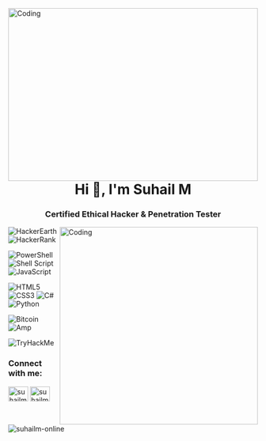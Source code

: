 <img align="right" width="100%" height="350" src="https://raw.githubusercontent.com/suhailm-online/image/master/1301158.png" alt="Coding">

<h1 align="center">Hi 👋, I'm Suhail M</h1>
<h3 align="center">Certified Ethical Hacker & Penetration Tester</h3>
<img align="right" width="400" src="https://c.tenor.com/rePDfDWO3XoAAAAd/hacking.gif" alt="Coding">


![HackerEarth](https://img.shields.io/badge/HackerEarth-%232C3454.svg?style=for-the-badge&logo=HackerEarth&logoColor=Blue)
![HackerRank](https://img.shields.io/badge/-Hackerrank-2EC866?style=for-the-badge&logo=HackerRank&logoColor=white)


![PowerShell](https://img.shields.io/badge/PowerShell-%235391FE.svg?style=for-the-badge&logo=powershell&logoColor=white)
![Shell Script](https://img.shields.io/badge/shell_script-%23121011.svg?style=for-the-badge&logo=gnu-bash&logoColor=white)
![JavaScript](https://img.shields.io/badge/javascript-%23323330.svg?style=for-the-badge&logo=javascript&logoColor=%23F7DF1E)

![HTML5](https://img.shields.io/badge/html5-%23E34F26.svg?style=for-the-badge&logo=html5&logoColor=white)
![CSS3](https://img.shields.io/badge/css3-%231572B6.svg?style=for-the-badge&logo=css3&logoColor=white)
![C#](https://img.shields.io/badge/c%23-%23239120.svg?style=for-the-badge&logo=c-sharp&logoColor=white)
![Python](https://img.shields.io/badge/python-3670A0?style=for-the-badge&logo=python&logoColor=ffdd54)

![Bitcoin](https://img.shields.io/badge/Bitcoin-000?style=for-the-badge&logo=bitcoin&logoColor=white)
![Amp](https://img.shields.io/badge/Amp-005AF0?style=for-the-badge&logo=amp&logoColor=white)


<img src="https://tryhackme-badges.s3.amazonaws.com/SuhailM.png" alt="TryHackMe">


<h3 align="left">Connect with me:</h3>
<p align="left">
<a href="https://twitter.com/suhailm_online" target="blank"><img align="center" src="https://raw.githubusercontent.com/rahuldkjain/github-profile-readme-generator/master/src/images/icons/Social/twitter.svg" alt="suhailm_online" height="30" width="40" /></a>
<a href="https://linkedin.com/in/suhailm-online" target="blank"><img align="center" src="https://raw.githubusercontent.com/rahuldkjain/github-profile-readme-generator/master/src/images/icons/Social/linked-in-alt.svg" alt="suhailm-online" height="30" width="40" /></a></p>



<p><img align="center"  src="https://github-readme-stats.vercel.app/api/top-langs?username=suhailm-online&show_icons=true&locale=en&layout=compact" alt="suhailm-online" /></p>


